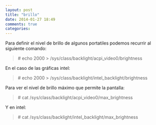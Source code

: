 ```yaml
---
layout: post
title: "brillo"
date: 2014-01-27 18:49
comments: true
categories: 
---
```

Para definir el nivel de brillo de algunos portatiles podemos recurrir al siguiente comando:

>\# echo 2000 > /sys/class/backlight/acpi_video0/brightness

En el caso de las gráficas intel:

>\# echo 2000 > /sys/class/backlight/intel_backlight/brightness

Para ver el nivel de brillo máximo que permite la pantalla:

>\# cat /sys/class/backlight/acpi_video0/max_brightness

Y en intel:

>\# cat /sys/class/backlight/intel_backlight/max_brightness

